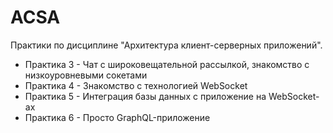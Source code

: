 # ACSA

Практики по дисциплине "Архитектура клиент-серверных приложений".
* Практика 3 - Чат с широковещательной рассылкой, знакомство с низкоуровневыми сокетами
* Практика 4 - Знакомство с технологией WebSocket
* Практика 5 - Интеграция базы данных с приложение на WebSocket-ах
* Практика 6 - Просто GraphQL-приложение
